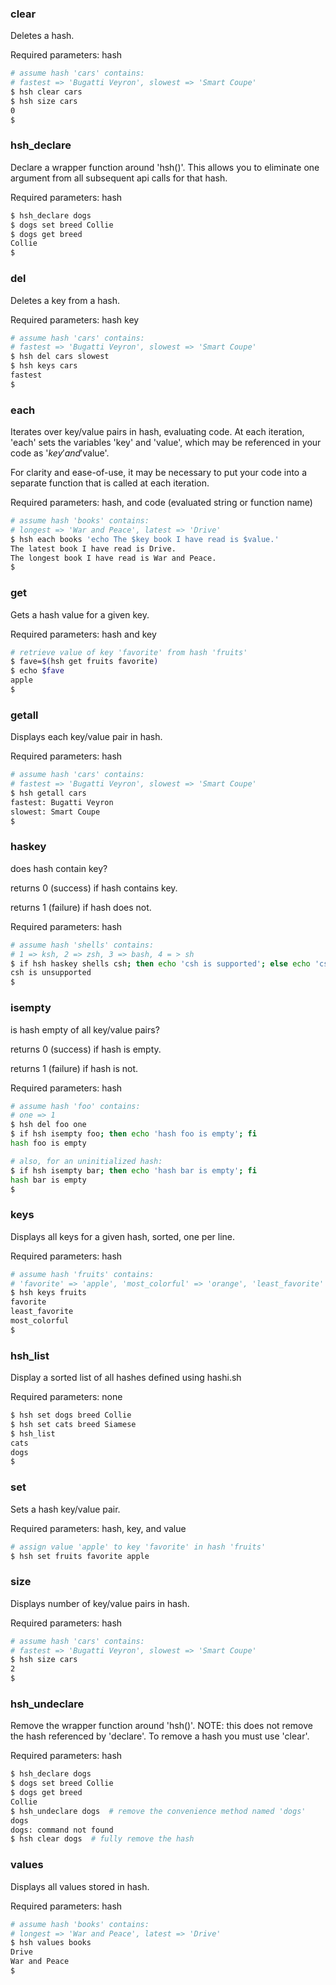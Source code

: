 ### clear

Deletes a hash.

Required parameters: hash

```bash
# assume hash 'cars' contains:
# fastest => 'Bugatti Veyron', slowest => 'Smart Coupe'
$ hsh clear cars
$ hsh size cars
0
$
```


### hsh_declare

Declare a wrapper function around 'hsh()'. This allows you to eliminate one argument
from all subsequent api calls for that hash.

Required parameters: hash

```bash
$ hsh_declare dogs
$ dogs set breed Collie
$ dogs get breed
Collie
$
```


### del

Deletes a key from a hash.

Required parameters: hash key

```bash
# assume hash 'cars' contains:
# fastest => 'Bugatti Veyron', slowest => 'Smart Coupe'
$ hsh del cars slowest
$ hsh keys cars
fastest
$
```


### each

Iterates over key/value pairs in hash, evaluating code.
At each iteration, 'each' sets the variables 'key' and 'value',
which may be referenced in your code as '$key' and '$value'.

For clarity and ease-of-use, it may be necessary to put your code
into a separate function that is called at each iteration.

Required parameters: hash, and code (evaluated string or function name)

```bash
# assume hash 'books' contains:
# longest => 'War and Peace', latest => 'Drive'
$ hsh each books 'echo The $key book I have read is $value.'
The latest book I have read is Drive.
The longest book I have read is War and Peace.
$
```


### get

Gets a hash value for a given key.

Required parameters: hash and key

```bash
# retrieve value of key 'favorite' from hash 'fruits'
$ fave=$(hsh get fruits favorite)
$ echo $fave
apple
$
```


### getall

Displays each key/value pair in hash.

Required parameters: hash

```bash
# assume hash 'cars' contains:
# fastest => 'Bugatti Veyron', slowest => 'Smart Coupe'
$ hsh getall cars
fastest: Bugatti Veyron
slowest: Smart Coupe
$
```


### haskey

does hash contain key?

returns 0 (success) if hash contains key.

returns 1 (failure) if hash does not.

Required parameters: hash

```bash
# assume hash 'shells' contains:
# 1 => ksh, 2 => zsh, 3 => bash, 4 = > sh
$ if hsh haskey shells csh; then echo 'csh is supported'; else echo 'csh is unsupported'; fi
csh is unsupported
$
```


### isempty

is hash empty of all key/value pairs?

returns 0 (success) if hash is empty.

returns 1 (failure) if hash is not.

Required parameters: hash

```bash
# assume hash 'foo' contains:
# one => 1
$ hsh del foo one
$ if hsh isempty foo; then echo 'hash foo is empty'; fi
hash foo is empty

# also, for an uninitialized hash:
$ if hsh isempty bar; then echo 'hash bar is empty'; fi
hash bar is empty
$
```


### keys

Displays all keys for a given hash, sorted, one per line.

Required parameters: hash

```bash
# assume hash 'fruits' contains:
# 'favorite' => 'apple', 'most_colorful' => 'orange', 'least_favorite' => 'kiwi'
$ hsh keys fruits
favorite
least_favorite
most_colorful
$
```


### hsh_list

Display a sorted list of all hashes defined using hashi.sh

Required parameters: none

```bash
$ hsh set dogs breed Collie
$ hsh set cats breed Siamese
$ hsh_list
cats
dogs
$
```


### set

Sets a hash key/value pair.

Required parameters: hash, key, and value

```bash
# assign value 'apple' to key 'favorite' in hash 'fruits'
$ hsh set fruits favorite apple
```


### size

Displays number of key/value pairs in hash.

Required parameters: hash

```bash
# assume hash 'cars' contains:
# fastest => 'Bugatti Veyron', slowest => 'Smart Coupe'
$ hsh size cars
2
$
```


### hsh_undeclare

Remove the wrapper function around 'hsh()'. NOTE: this does not remove the hash referenced by 'declare'. To remove a hash you must use 'clear'.

Required parameters: hash

```bash
$ hsh_declare dogs
$ dogs set breed Collie
$ dogs get breed
Collie
$ hsh_undeclare dogs  # remove the convenience method named 'dogs'
dogs
dogs: command not found
$ hsh clear dogs  # fully remove the hash
```


### values

Displays all values stored in hash.

Required parameters: hash

```bash
# assume hash 'books' contains:
# longest => 'War and Peace', latest => 'Drive'
$ hsh values books
Drive
War and Peace
$
```


